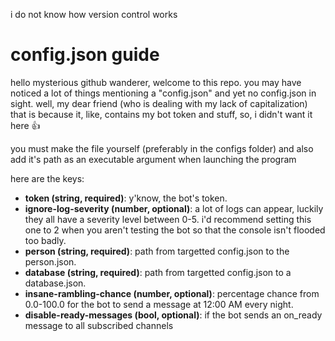 i do not know how version control works

# config.json guide
hello mysterious github wanderer, welcome to this repo. you may have noticed a lot of things mentioning a "config.json" and yet no config.json in sight. well, my dear friend (who is dealing with my lack of capitalization) that is because it, like, contains my bot token and stuff, so, i didn't want it here :thumbsup:

you must make the file yourself (preferably in the configs folder) and also add it's path as an executable argument when launching the program

here are the keys:
- **token (string, required)**: y'know, the bot's token.
- **ignore-log-severity (number, optional)**: a lot of logs can appear, luckily they all have a severity level between 0-5. i'd recommend setting this one to 2 when you aren't testing the bot so that the console isn't flooded too badly.
- **person (string, required)**: path from targetted config.json to the person.json.
- **database (string, required)**: path from targetted config.json to a database.json.
- **insane-rambling-chance (number, optional)**: percentage chance from 0.0-100.0 for the bot to send a message at 12:00 AM every night.
- **disable-ready-messages (bool, optional)**: if the bot sends an on_ready message to all subscribed channels